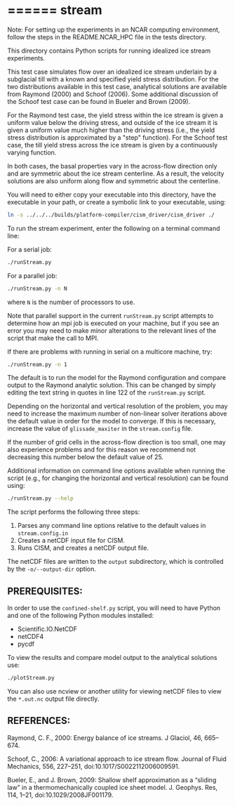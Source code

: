 ======
stream
======
Note: For setting up the experiments in an NCAR computing environment,
follow the steps in the README.NCAR_HPC file in the tests directory.

This directory contains Python scripts for running idealized ice stream
experiments.

This test case simulates flow over an idealized ice stream underlain by a
subglacial till with a known and specified yield stress distribution. For the
two distributions available in this test case, analytical solutions are
available from Raymond (2000) and Schoof (2006). Some additional discussion of
the Schoof test case can be found in Bueler and Brown (2009). 

For the Raymond test case, the yield stress within the ice stream is given a
uniform value below the driving stress, and outside of the ice stream it is
given a uniform value much higher than the driving stress (i.e., the yield
stress distribution is approximated by a "step" function). For the Schoof test
case, the till yield stress across the ice stream is given by a continuously
varying function. 

In both cases, the basal properties vary in the across-flow direction only and
are symmetric about the ice stream centerline.  As a result, the velocity
solutions are also uniform along flow and symmetric about the centerline.

You will need to either copy your executable into this directory, have the
executable in your path, or create a symbolic link to your executable, using:

```sh
ln -s ../../../builds/platform-compiler/cism_driver/cism_driver ./
```

To run the stream experiment, enter the following on a terminal command line:

For a serial job: 

```sh
./runStream.py 
```

For a parallel job: 

```sh
./runStream.py -n N
```

where `N` is the number of processors to use. 

Note that parallel support in the current `runStream.py` script attempts to
determine how an mpi job is executed on your machine, but if you see an error
you may need to make minor alterations to the relevant lines of the script that
make the call to MPI.

If there are problems with running in serial on a multicore machine, try:

```sh
./runStream.py -n 1
```

The default is to run the model for the Raymond configuration and compare output
to the Raymond analytic solution. This can be changed by simply editing the text
string in quotes in line 122 of the `runStream.py` script.

Depending on the horizontal and vertical resolution of the problem, you may need
to increase the maximum number of non-linear solver iterations above the default
value in order for the model to converge. If this is necessary, increase the
value of `glissade_maxiter` in the `stream.config` file.

If the number of grid cells in the across-flow direction is too small, one may
also experience problems and for this reason we recommend not decreasing this
number below the default value of 25. 

Additional information on command line options available when running the script
(e.g., for changing the horizontal and vertical resolution) can be found using:

```sh
./runStream.py --help
```

The script performs the following three steps:
1. Parses any command line options relative to the default values in `stream.config.in`
2. Creates a netCDF input file for CISM.
3. Runs CISM, and creates a netCDF output file.

The netCDF files are written to the `output` subdirectory, which is controlled
by the `-o/--output-dir` option.


PREREQUISITES:
--------------

In order to use the `confined-shelf.py` script, you will need to have Python and 
one of the following Python modules installed:

* Scientific.IO.NetCDF
* netCDF4
* pycdf

To view the results and compare model output to the analytical solutions use:

```sh
./plotStream.py
```

You can also use ncview or another utility for viewing netCDF files to view the
`*.out.nc` output file directly.


REFERENCES:
-----------

Raymond, C. F., 2000: Energy balance of ice streams. J Glaciol, 46, 665–674.

Schoof, C., 2006: A variational approach to ice stream flow. Journal of Fluid
Mechanics, 556, 227–251, doi:10.1017/S0022112006009591.

Bueler, E., and J. Brown, 2009: Shallow shelf approximation as a “sliding law”
in a thermomechanically coupled ice sheet model. J. Geophys. Res, 114, 1–21,
doi:10.1029/2008JF001179.
